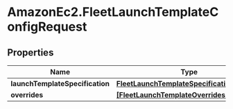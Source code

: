 # AmazonEc2.FleetLaunchTemplateConfigRequest

## Properties

Name | Type | Description | Notes
------------ | ------------- | ------------- | -------------
**launchTemplateSpecification** | [**FleetLaunchTemplateSpecificationRequest**](FleetLaunchTemplateSpecificationRequest.md) |  | [optional] 
**overrides** | [**[FleetLaunchTemplateOverridesRequest]**](FleetLaunchTemplateOverridesRequest.md) |  | [optional] 


